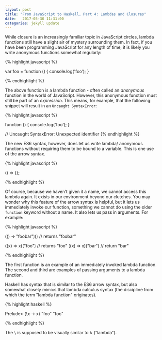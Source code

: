 ```yaml
---
layout: post
title: "From JavaScript to Haskell, Part 4: Lambdas and Closures"
date:   2017-05-30 11:31:00
categories: jekyll update
---
```


While closure is an increasingly familiar topic in JavaScript circles, lambda functions still have a slight air of mystery surrounding them. In fact, if you have been programming JavaScript for any length of time, it is likely you write anonymous functions somewhat regularly:

{% highlight javascript %}

var foo = function () {
	console.log('foo');
}

{% endhighlight %}

The above function is a lambda function - often called an _anonymous_ function in the world of JavaScript. However, this anonymous function must still be part of an _expression_. This means, for example, that the following snippet will result in an `Uncaught SyntaxError`:

{% highlight javascript %}

function () {
	console.log('foo');
}

// Uncaught SyntaxError: Unexpected identifier
{% endhighlight %}

The new ES6 syntax, however, does let us write lambda/ anonymous functions without requiring them to be bound to a variable. This is one use of the arrow syntax.

{% highlight javascript %}

() => {};

{% endhighlight %}

Of course, because we haven't given it a name, we cannot access this lambda again. It exists in our environment beyond our clutches. You may wonder why this feature of the arrow syntax is helpful, but it lets us immediately invoke our function, something we cannot do using the older `function` keyword without a name. It also lets us pass in arguments. For example:

{% highlight javascript %}

(() => "foobar")() // returns "foobar"

((x) => x)("foo") // returns "foo"
((x) => x)("bar") // return "bar"

{% endhighlight %}

The first function is an example of an immediately invoked lambda function. The second and third are examples of passing arguments to a lambda function.

Haskell has syntax that is similar to the ES6 arrow syntax, but also somewhat closely mimics that lambda calculus syntax (the discipline from which the term "lambda function" originates).

{% highlight haskell %}

Prelude> (\x -> x) "foo"
"foo"

{% endhighlight %}

The `\` is supposed to be visually similar to λ ("lambda").